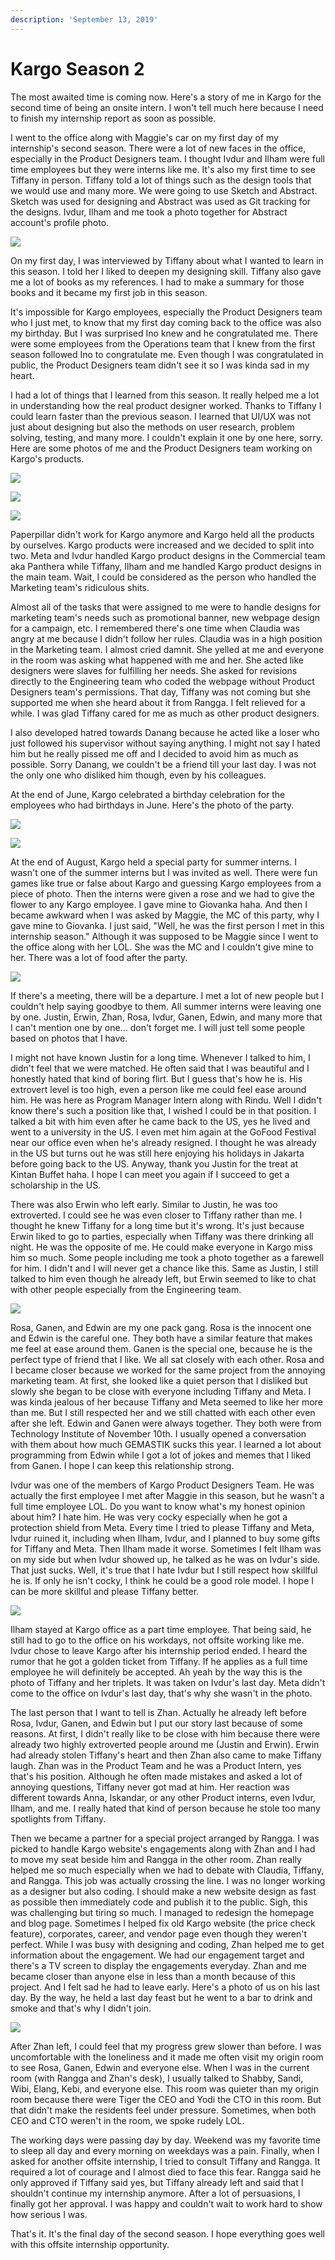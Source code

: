 ```yaml
---
description: 'September 13, 2019'
---
```


# Kargo Season 2

The most awaited time is coming now. Here's a story of me in Kargo for the second time of being an onsite intern. I won't tell much here because I need to finish my internship report as soon as possible.

I went to the office along with Maggie's car on my first day of my internship's second season. There were a lot of new faces in the office, especially in the Product Designers team. I thought Ivdur and Ilham were full time employees but they were interns like me. It's also my first time to see Tiffany in person. Tiffany told a lot of things such as the design tools that we would use and many more. We were going to use Sketch and Abstract. Sketch was used for designing and Abstract was used as Git tracking for the designs. Ivdur, Ilham and me took a photo together for Abstract account's profile photo.

![](../../.gitbook/assets/whatsapp-image-2019-06-24-at-11.32.40.jpeg)

On my first day, I was interviewed by Tiffany about what I wanted to learn in this season. I told her I liked to deepen my designing skill. Tiffany also gave me a lot of books as my references. I had to make a summary for those books and it became my first job in this season.

It's impossible for Kargo employees, especially the Product Designers team who I just met, to know that my first day coming back to the office was also my birthday. But I was surprised Ino knew and he congratulated me. There were some employees from the Operations team that I knew from the first season followed Ino to congratulate me. Even though I was congratulated in public, the Product Designers team didn't see it so I was kinda sad in my heart.

I had a lot of things that I learned from this season. It really helped me a lot in understanding how the real product designer worked. Thanks to Tiffany I could learn faster than the previous season. I learned that UI/UX was not just about designing but also the methods on user research, problem solving, testing, and many more. I couldn't explain it one by one here, sorry. Here are some photos of me and the Product Designers team working on Kargo's products.

![](../../.gitbook/assets/0-copy-2.jpg)

![](../../.gitbook/assets/0.jpg)

![](../../.gitbook/assets/1.jpg)

Paperpillar didn't work for Kargo anymore and Kargo held all the products by ourselves. Kargo products were increased and we decided to split into two. Meta and Ivdur handled Kargo product designs in the Commercial team aka Panthera while Tiffany, Ilham and me handled Kargo product designs in the main team. Wait, I could be considered as the person who handled the Marketing team's ridiculous shits.

Almost all of the tasks that were assigned to me were to handle designs for marketing team's needs such as promotional banner, new webpage design for a campaign, etc. I remembered there's one time when Claudia was angry at me because I didn't follow her rules. Claudia was in a high position in the Marketing team. I almost cried damnit. She yelled at me and everyone in the room was asking what happened with me and her. She acted like designers were slaves for fulfilling her needs. She asked for revisions directly to the Engineering team who coded the webpage without Product Designers team's permissions. That day, Tiffany was not coming but she supported me when she heard about it from Rangga. I felt relieved for a while. I was glad Tiffany cared for me as much as other product designers.

I also developed hatred towards Danang because he acted like a loser who just followed his supervisor without saying anything. I might not say I hated him but he really pissed me off and I decided to avoid him as much as possible. Sorry Danang, we couldn't be a friend till your last day. I was not the only one who disliked him though, even by his colleagues.

At the end of June, Kargo celebrated a birthday celebration for the employees who had birthdays in June. Here's the photo of the party.

![](../../.gitbook/assets/internship_party.png)

![](../../.gitbook/assets/microsoftteams-image.png)

At the end of August, Kargo held a special party for summer interns. I wasn't one of the summer interns but I was invited as well. There were fun games like true or false about Kargo and guessing Kargo employees from a piece of photo. Then the interns were given a rose and we had to give the flower to any Kargo employee. I gave mine to Giovanka haha. And then I became awkward when I was asked by Maggie, the MC of this party, why I gave mine to Giovanka. I just said, "Well, he was the first person I met in this internship season." Although it was supposed to be Maggie since I went to the office along with her LOL. She was the MC and I couldn't give mine to her. There was a lot of food after the party.

![](../../.gitbook/assets/dsc_0618.jpg)

If there's a meeting, there will be a departure. I met a lot of new people but I couldn't help saying goodbye to them. All summer interns were leaving one by one. Justin, Erwin, Zhan, Rosa, Ivdur, Ganen, Edwin, and many more that I can't mention one by one... don't forget me. I will just tell some people based on photos that I have.

I might not have known Justin for a long time. Whenever I talked to him, I didn't feel that we were matched. He often said that I was beautiful and I honestly hated that kind of boring flirt. But I guess that's how he is. His extrovert level is too high, even a person like me could feel ease around him. He was here as Program Manager Intern along with Rindu. Well I didn't know there's such a position like that, I wished I could be in that position. I talked a bit with him even after he came back to the US, yes he lived and went to a university in the US. I even met him again at the GoFood Festival near our office even when he's already resigned. I thought he was already in the US but turns out he was still here enjoying his holidays in Jakarta before going back to the US. Anyway, thank you Justin for the treat at Kintan Buffet haha. I hope I can meet you again if I succeed to get a scholarship in the US.

There was also Erwin who left early. Similar to Justin, he was too extroverted. I could see he was even closer to Tiffany rather than me. I thought he knew Tiffany for a long time but it's wrong. It's just because Erwin liked to go to parties, especially when Tiffany was there drinking all night. He was the opposite of me. He could make everyone in Kargo miss him so much. Some people including me took a photo together as a farewell for him. I didn't and I will never get a chance like this. Same as Justin, I still talked to him even though he already left, but Erwin seemed to like to chat with other people especially from the Engineering team.

![](../../.gitbook/assets/microsoftteams-image-copy-2.png)

Rosa, Ganen, and Edwin are my one pack gang. Rosa is the innocent one and Edwin is the careful one. They both have a similar feature that makes me feel at ease around them. Ganen is the special one, because he is the perfect type of friend that I like. We all sat closely with each other. Rosa and I became closer because we worked for the same project from the annoying marketing team. At first, she looked like a quiet person that I disliked but slowly she began to be close with everyone including Tiffany and Meta. I was kinda jealous of her because Tiffany and Meta seemed to like her more than me. But I still respected her and we still chatted with each other even after she left. Edwin and Ganen were always together. They both were from Technology Institute of November 10th. I usually opened a conversation with them about how much GEMASTIK sucks this year. I learned a lot about programming from Edwin while I got a lot of jokes and memes that I liked from Ganen. I hope I can keep this relationship strong.

Ivdur was one of the members of Kargo Product Designers Team. He was actually the first employee I met after Maggie in this season, but he wasn't a full time employee LOL. Do you want to know what's my honest opinion about him? I hate him. He was very cocky especially when he got a protection shield from Meta. Every time I tried to please Tiffany and Meta, Ivdur ruined it, including when Ilham, Ivdur, and I planned to buy some gifts for Tiffany and Meta. Then Ilham made it worse. Sometimes I felt Ilham was on my side but when Ivdur showed up, he talked as he was on Ivdur's side. That just sucks. Well, it's true that I hate Ivdur but I still respect how skillful he is. If only he isn't cocky, I think he could be a good role model. I hope I can be more skillful and please Tiffany better.

![](../../.gitbook/assets/whatsapp-image-2019-09-06-at-18.27.57.jpeg)

Ilham stayed at Kargo office as a part time employee. That being said, he still had to go to the office on his workdays, not offsite working like me. Ivdur chose to leave Kargo after his internship period ended. I heard the rumor that he got a golden ticket from Tiffany. If he applies as a full time employee he will definitely be accepted. Ah yeah by the way this is the photo of Tiffany and her triplets. It was taken on Ivdur's last day. Meta didn't come to the office on Ivdur's last day, that's why she wasn't in the photo.

The last person that I want to tell is Zhan. Actually he already left before Rosa, Ivdur, Ganen, and Edwin but I put our story last because of some reasons. At first, I didn't really like to be close with him because there were already two highly extroverted people around me \(Justin and Erwin\). Erwin had already stolen Tiffany's heart and then Zhan also came to make Tiffany laugh. Zhan was in the Product Team and he was a Product Intern, yes that's his position. Although he often made mistakes and asked a lot of annoying questions, Tiffany never got mad at him. Her reaction was different towards Anna, Iskandar, or any other Product interns, even Ivdur, Ilham, and me. I really hated that kind of person because he stole too many spotlights from Tiffany.

Then we became a partner for a special project arranged by Rangga. I was picked to handle Kargo website's engagements along with Zhan and I had to move my seat beside him and Rangga in the other room. Zhan really helped me so much especially when we had to debate with Claudia, Tiffany, and Rangga. This job was actually crossing the line. I was no longer working as a designer but also coding. I should make a new website design as fast as possible then immediately code and publish it to the public. Sigh, this was challenging but tiring so much. I managed to redesign the homepage and blog page. Sometimes I helped fix old Kargo website \(the price check feature\), corporates, career, and vendor page even though they weren't perfect. While I was busy with designing and coding, Zhan helped me to get information about the engagement. We had our engagement target and there's a TV screen to display the engagements everyday. Zhan and me became closer than anyone else in less than a month because of this project. And I felt sad he had to leave early. Here's a photo of us on his last day. By the way, he held a last day feast but he went to a bar to drink and smoke and that's why I didn't join.

![](../../.gitbook/assets/whatsapp-image-2019-08-30-at-19.11.55.jpeg)

After Zhan left, I could feel that my progress grew slower than before. I was uncomfortable with the loneliness and it made me often visit my origin room to see Rosa, Ganen, Edwin and everyone else. When I was in the current room \(with Rangga and Zhan's desk\), I usually talked to Shabby, Sandi, Wibi, Elang, Kebi, and everyone else. This room was quieter than my origin room because there were Tiger the CEO and Yodi the CTO in this room. But that didn't make the residents feel under pressure. Sometimes, when both CEO and CTO weren't in the room, we spoke rudely LOL.

The working days were passing day by day. Weekend was my favorite time to sleep all day and every morning on weekdays was a pain. Finally, when I asked for another offsite internship, I tried to consult Tiffany and Rangga. It required a lot of courage and I almost died to face this fear. Rangga said he only approved if Tiffany said yes, but Tiffany already left and said that I shouldn't continue my internship anymore. After a lot of persuasions, I finally got her approval. I was happy and couldn't wait to work hard to show how serious I was.

That's it. It's the final day of the second season. I hope everything goes well with this offsite internship opportunity.

